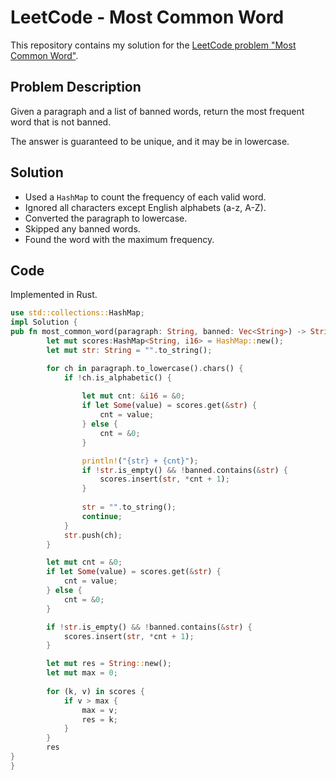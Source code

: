 # LeetCode - Most Common Word

This repository contains my solution for the [LeetCode problem "Most Common Word"](https://leetcode.com/problems/most-common-word/submissions/1619202660/).

## Problem Description

Given a paragraph and a list of banned words, return the most frequent word that is not banned.

The answer is guaranteed to be unique, and it may be in lowercase.

## Solution

- Used a `HashMap` to count the frequency of each valid word.
- Ignored all characters except English alphabets (a-z, A-Z).
- Converted the paragraph to lowercase.
- Skipped any banned words.
- Found the word with the maximum frequency.

## Code

Implemented in Rust.

```rust
use std::collections::HashMap;
impl Solution {
pub fn most_common_word(paragraph: String, banned: Vec<String>) -> String {
        let mut scores:HashMap<String, i16> = HashMap::new();
        let mut str: String = "".to_string();

        for ch in paragraph.to_lowercase().chars() {
            if !ch.is_alphabetic() {
                
                let mut cnt: &i16 = &0;
                if let Some(value) = scores.get(&str) {
                    cnt = value;
                } else {
                    cnt = &0;
                }

                println!("{str} + {cnt}");
                if !str.is_empty() && !banned.contains(&str) {
                    scores.insert(str, *cnt + 1);
                }
                
                str = "".to_string();
                continue;
            }
            str.push(ch);           
        }

        let mut cnt = &0;
        if let Some(value) = scores.get(&str) {
            cnt = value;
        } else {
            cnt = &0;
        }

        if !str.is_empty() && !banned.contains(&str) {
            scores.insert(str, *cnt + 1);
        }

        let mut res = String::new();
        let mut max = 0;
        
        for (k, v) in scores {
            if v > max {
                max = v;
                res = k;
            }
        }        
        res
}
}

